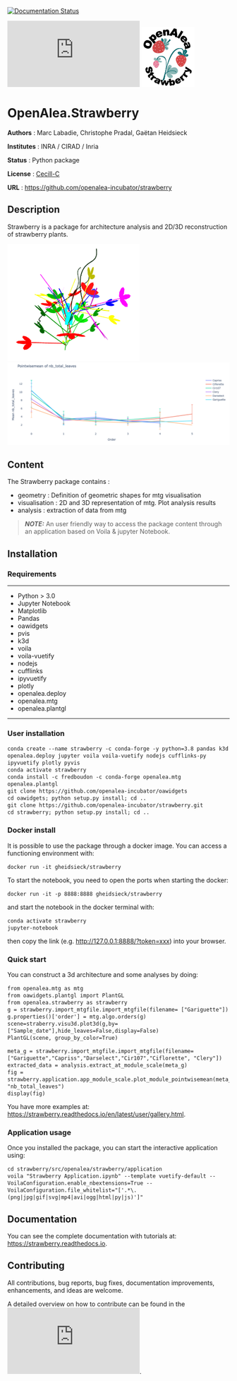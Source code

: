[![Documentation Status](https://readthedocs.org/projects/strawberry/badge/?version=latest)](https://strawberry.readthedocs.io/en/latest/?badge=latest)

![openalea](http://openalea.gforge.inria.fr/dokuwiki/lib/exe/fetch.php?cache=&media=logos:openalea_150_notxt.png) <img src="/doc/source/_static/logo_strawberry.png" width="120"/>

# OpenAlea.Strawberry



**Authors** : Marc Labadie, Christophe Pradal, Gaëtan Heidsieck

**Institutes** : INRA / CIRAD / Inria 

**Status** : Python package 

**License** : [Cecill-C](https://cecill.info/licences/Licence_CeCILL-C_V1-en.html)

**URL** : https://github.com/openalea-incubator/strawberry


## Description 


Strawberry is a package for architecture analysis and 2D/3D reconstruction of strawberry plants.

 <img src="/doc/source/user/images/gariguette_3d_solo.png" width="300"> <img src="/doc/source/user/images/multi_modulescale.png" width="650">


## Content 

The Strawberry package contains :
* geometry : Definition  of geometric shapes for mtg visualisation
* visualisation : 2D and 3D representation of mtg. Plot analysis results
* analysis : extraction of data from mtg

> **_NOTE:_** An user friendly way to access the package content through an application based on Voila & jupyter Notebook. 

## Installation

### Requirements
---
* Python > 3.0
* Jupyter Notebook
* Matplotlib
* Pandas
* oawidgets
* pvis
* k3d
* voila
* voila-vuetify
* nodejs
* cufflinks
* ipyvuetify
* plotly
* openalea.deploy
* openalea.mtg
* openalea.plantgl
---


### User installation 

```
conda create --name strawberry -c conda-forge -y python=3.8 pandas k3d openalea.deploy jupyter voila voila-vuetify nodejs cufflinks-py ipyvuetify plotly pyvis
conda activate strawberry
conda install -c fredboudon -c conda-forge openalea.mtg openalea.plantgl
git clone https://github.com/openalea-incubator/oawidgets
cd oawidgets; python setup.py install; cd ..
git clone https://github.com/openalea-incubator/strawberry.git
cd strawberry; python setup.py install; cd ..
```

### Docker install

It is possible to use the package through a docker image.
You can access a functioning environment with:
```
docker run -it gheidsieck/strawberry 
```
To start the notebook, you need to open the ports when starting the docker:
```
docker run -it -p 8888:8888 gheidsieck/strawberry 
```
and start the notebook in the docker terminal with:
```
conda activate strawberry
jupyter-notebook
```
then copy the link (e.g. http://127.0.0.1:8888/?token=xxx) into your browser.

### Quick start

You can construct a 3d architecture and some analyses by doing:

```
from openalea.mtg as mtg
from oawidgets.plantgl import PlantGL
from openalea.strawberry as strawberry
g = strawberry.import_mtgfile.import_mtgfile(filename= ["Gariguette"])
g.properties()['order'] = mtg.algo.orders(g)
scene=straberry.visu3d.plot3d(g,by=["Sample_date"],hide_leaves=False,display=False)
PlantGL(scene, group_by_color=True)
```
```
meta_g = strawberry.import_mtgfile.import_mtgfile(filename=["Gariguette","Capriss","Darselect","Cir107","Ciflorette", "Clery"])
extracted_data = analysis.extract_at_module_scale(meta_g)
fig = strawberry.application.app_module_scale.plot_module_pointwisemean(meta_g, "nb_total_leaves")
display(fig)
```

You have more examples at: https://strawberry.readthedocs.io/en/latest/user/gallery.html.

### Application usage

Once you installed the package, you can start the interactive application using:
```
cd strawberry/src/openalea/strawberry/application
voila "Strawberry Application.ipynb" --template vuetify-default --VoilaConfiguration.enable_nbextensions=True --VoilaConfiguration.file_whitelist="['.*\.(png|jpg|gif|svg|mp4|avi|ogg|html|py|js)']" 
```


## Documentation

You can see the complete documentation with tutorials at: https://strawberry.readthedocs.io.


## Contributing

All contributions, bug reports, bug fixes, documentation improvements, enhancements, and ideas are welcome.

A detailed overview on how to contribute can be found in the ![contributing guide](http://virtualplants.github.io/contribute/devel/workflow-github.html#workflow-github).

